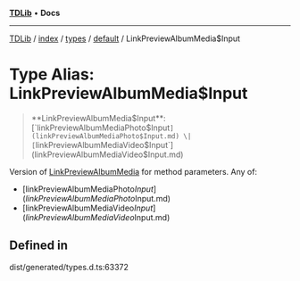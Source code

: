 [**TDLib**](../../../../../../README.md) • **Docs**

***

[TDLib](../../../../../../modules.md) / [index](../../../../../README.md) / [types](../../../README.md) / [default](../README.md) / LinkPreviewAlbumMedia$Input

# Type Alias: LinkPreviewAlbumMedia$Input

> **LinkPreviewAlbumMedia$Input**: [`linkPreviewAlbumMediaPhoto$Input`](linkPreviewAlbumMediaPhoto$Input.md) \| [`linkPreviewAlbumMediaVideo$Input`](linkPreviewAlbumMediaVideo$Input.md)

Version of [LinkPreviewAlbumMedia](LinkPreviewAlbumMedia.md) for method parameters.
Any of:
- [linkPreviewAlbumMediaPhoto$Input](linkPreviewAlbumMediaPhoto$Input.md)
- [linkPreviewAlbumMediaVideo$Input](linkPreviewAlbumMediaVideo$Input.md)

## Defined in

dist/generated/types.d.ts:63372
